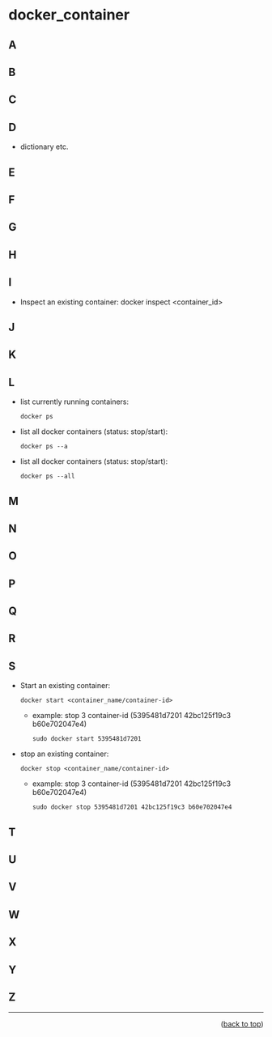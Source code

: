 <a name="topage"></a>

# docker_container

## A
## B
## C
## D
   * dictionary etc.
## E
## F
## G
## H
## I
   * Inspect an existing container:
docker inspect <container_id>

## J
## K
## L
   * list currently running containers:
       ```
       docker ps
       ```
   * list all docker containers (status: stop/start):
      ```
      docker ps --a
      ```
   * list all docker containers (status: stop/start):
      ```
      docker ps --all
      ```
## M
## N
## O
## P
## Q
## R
## S
   * Start an existing container:
       ```
       docker start <container_name/container-id>
       ```
       * example: stop 3 container-id (5395481d7201 42bc125f19c3 b60e702047e4)
          ```
          sudo docker start 5395481d7201       
   * stop an existing container:
       ```
       docker stop <container_name/container-id>
       ```
       * example: stop 3 container-id (5395481d7201 42bc125f19c3 b60e702047e4)
          ```
          sudo docker stop 5395481d7201 42bc125f19c3 b60e702047e4
          ``` 
## T 
## U
## V
## W
## X
## Y
## Z


----


<p align="right">(<a href="#topage">back to top</a>)</p>
<br/>
<br/>
